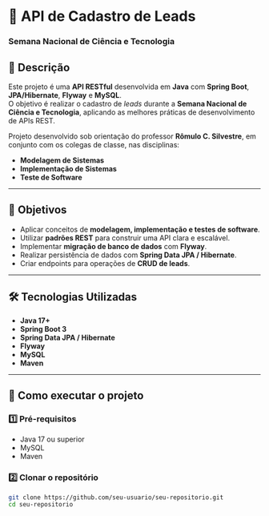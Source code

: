 # 📌 API de Cadastro de Leads  
### Semana Nacional de Ciência e Tecnologia  

## 📖 Descrição  
Este projeto é uma **API RESTful** desenvolvida em **Java** com **Spring Boot**, **JPA/Hibernate**, **Flyway** e **MySQL**.  
O objetivo é realizar o cadastro de *leads* durante a **Semana Nacional de Ciência e Tecnologia**, aplicando as melhores práticas de desenvolvimento de APIs REST.  

Projeto desenvolvido sob orientação do professor **Rômulo C. Silvestre**, em conjunto com os colegas de classe, nas disciplinas:  
- **Modelagem de Sistemas**  
- **Implementação de Sistemas**  
- **Teste de Software**  

---

## 🎯 Objetivos  
- Aplicar conceitos de **modelagem, implementação e testes de software**.  
- Utilizar **padrões REST** para construir uma API clara e escalável.  
- Implementar **migração de banco de dados** com **Flyway**.  
- Realizar persistência de dados com **Spring Data JPA / Hibernate**.  
- Criar endpoints para operações de **CRUD de leads**.  

---

## 🛠️ Tecnologias Utilizadas  
- **Java 17+**  
- **Spring Boot 3**  
- **Spring Data JPA / Hibernate**  
- **Flyway**  
- **MySQL**  
- **Maven**  

---

## 🚀 Como executar o projeto  

### 1️⃣ Pré-requisitos  
- Java 17 ou superior  
- MySQL  
- Maven  

### 2️⃣ Clonar o repositório  
```bash
git clone https://github.com/seu-usuario/seu-repositorio.git
cd seu-repositorio
